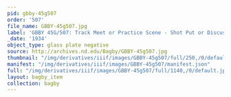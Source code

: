 ```yaml
---
pid: gbby-45g507
order: '507'
file_name: GBBY-45g507.jpg
label: 'GBBY 45G/507: Track Meet or Practice Scene - Shot Put or Discus - 1934'
_date: '1934'
object_type: glass plate negative
source: http://archives.nd.edu/Bagby/GBBY-45g507.jpg
thumbnail: "/img/derivatives/iiif/images/GBBY-45g507/full/250,/0/default.jpg"
manifest: "/img/derivatives/iiif/images/GBBY-45g507/manifest.json"
full: "/img/derivatives/iiif/images/GBBY-45g507/full/1140,/0/default.jpg"
layout: bagby_item
collection: bagby
---
```

